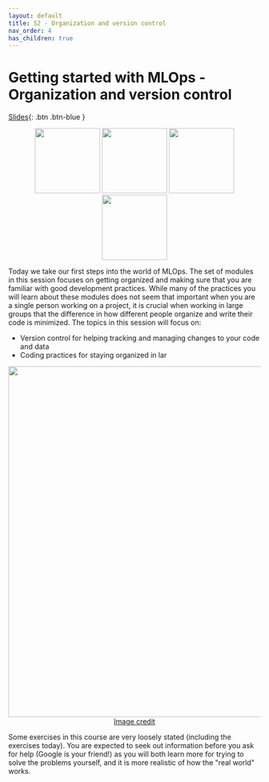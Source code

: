 ```yaml
---
layout: default
title: S2 - Organization and version control
nav_order: 4
has_children: true
---
```


# Getting started with MLOps - Organization and version control

[Slides](../slides/What%20is%20MLOps.pdf){: .btn .btn-blue }

<p align="center">
  <img src="../figures/icons/git.png" width="130">
  <img src="../figures/icons/cookiecutter.png" width="130">
  <img src="../figures/icons/pep8.png" width="130">
  <img src="../figures/icons/dvc.png" width="130">
</p>

Today we take our first steps into the world of MLOps. The set of modules in this session focuses on getting organized
and making sure that you are familiar with good development practices. While many of the practices you will learn about
these modules does not seem that important when you are a single person working on a project, it is crucial when
working in large groups that the difference in how different people organize and write their code is minimized.
The topics in this session will focus on:

* Version control for helping tracking and managing changes to your code and data
* Coding practices for staying organized in lar

<p align="center">
  <img src="../figures/wtf.jpeg" width="700">
  <br>
  <a href="https://the-tech-lead.com/2020/07/19/good-code-bad-code/"> Image credit </a>
</p>

Some exercises in this course are very loosely stated (including the exercises today). You are expected to seek out
information before you ask for help (Google is your friend!) as you will both learn more for trying to solve the
problems yourself, and it is more realistic of how the "real world" works.
